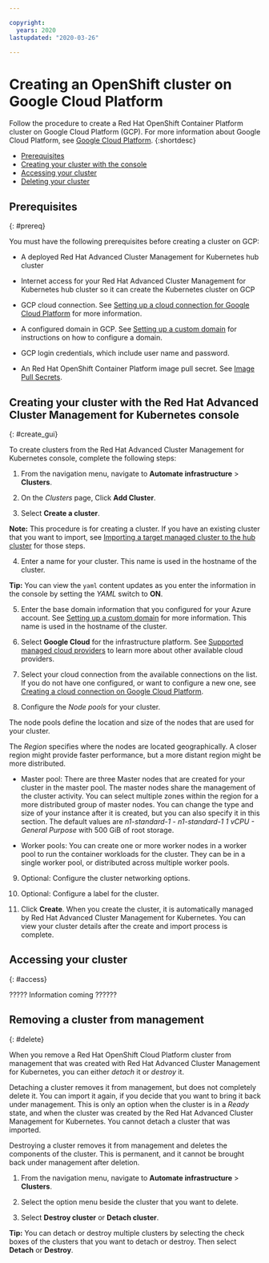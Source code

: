 ```yaml
---

copyright:
  years: 2020
lastupdated: "2020-03-26"

---
```


# Creating an OpenShift cluster on Google Cloud Platform

Follow the procedure to create a Red Hat OpenShift Container Platform cluster on Google Cloud Platform (GCP). For more information about Google Cloud Platform, see [Google Cloud Platform](https://cloud.google.com/docs/overview).
{:shortdesc}

  - [Prerequisites](#prereq)
  - [Creating your cluster with the console](#create_gui)
  - [Accessing your cluster](#access)
  - [Deleting your cluster](#delete)

## Prerequisites
{: #prereq}

You must have the following prerequisites before creating a cluster on GCP:

* A deployed Red Hat Advanced Cluster Management for Kubernetes hub cluster

* Internet access for your Red Hat Advanced Cluster Management for Kubernetes hub cluster so it can create the Kubernetes cluster on GCP

* GCP cloud connection. See [Setting up a cloud connection for Google Cloud Platform](cloud_conn_gcp.md) for more information.

* A configured domain in GCP. See [Setting up a custom domain](https://cloud.google.com/endpoints/docs/openapi/dev-portal-setup-custom-domain) for instructions on how to configure a domain. 

* GCP login credentials, which include user name and password.

* An Red Hat OpenShift Container Platform image pull secret. See [Image Pull Secrets](https://docs.openshift.com/enterprise/3.0/dev_guide/image_pull_secrets.html).

## Creating your cluster with the Red Hat Advanced Cluster Management for Kubernetes console
{: #create_gui}

To create clusters from the Red Hat Advanced Cluster Management for Kubernetes console, complete the following steps: 

1. From the navigation menu, navigate to **Automate infrastructure** > **Clusters**.

2. On the _Clusters_ page, Click **Add Cluster**.

3. Select **Create a cluster**. 
   
  **Note:** This procedure is for creating a cluster. If you have an existing cluster that you want to import, see [Importing a target managed cluster to the hub cluster](import.md) for those steps.
  
4. Enter a name for your cluster. This name is used in the hostname of the cluster.

  **Tip:** You can view the `yaml` content updates as you enter the information in the console by setting the *YAML* switch to **ON**. 

5. Enter the base domain information that you configured for your Azure account. See [Setting up a custom domain](https://cloud.google.com/endpoints/docs/openapi/dev-portal-setup-custom-domain) for more information. This name is used in the hostname of the cluster.

6. Select **Google Cloud** for the infrastructure platform. See [Supported managed cloud providers](cloud_providers.md) to learn more about other available cloud providers.

7. Select your cloud connection from the available connections on the list. If you do not have one configured, or want to configure a new one, see [Creating a cloud connection on Google Cloud Platform](conn_cloud_gke.md).
   
8. Configure the *Node pools* for your cluster. 

  The node pools define the location and size of the nodes that are used for your cluster. 

  The *Region* specifies where the nodes are located geographically. A closer region might provide faster performance, but a more distant region might be more distributed. 

  * Master pool: There are three Master nodes that are created for your cluster in the master pool. The master nodes share the management of the cluster activity. You can select multiple zones within the region for a more distributed group of master nodes. You can change the type and size of your instance after it is created, but you can also specify it in this section. The default values are *n1-standard-1  - n1-standard-1 1 vCPU - General Purpose* with 500 GiB of root storage. 

  * Worker pools: You can create one or more worker nodes in a worker pool to run the container workloads for the cluster. They can be in a single worker pool, or distributed across multiple worker pools.  

9. Optional: Configure the cluster networking options.

10. Optional: Configure a label for the cluster.

11. Click **Create**. When you create the cluster, it is automatically managed by Red Hat Advanced Cluster Management for Kubernetes. You can view your cluster details after the create and import process is complete.

## Accessing your cluster 
{: #access}

????? Information coming ??????

## Removing a cluster from management
{: #delete}

When you remove a Red Hat OpenShift Cloud Platform cluster from management that was created with Red Hat Advanced Cluster Management for Kubernetes, you can either *detach* it or *destroy* it.  

Detaching a cluster removes it from management, but does not completely delete it. You can import it again, if you decide that you want to bring it back under management. This is only an option when the cluster is in a *Ready* state, and when the cluster was created by the Red Hat Advanced Cluster Management for Kubernetes. You cannot detach a cluster that was imported.

Destroying a cluster removes it from management and deletes the components of the cluster. This is permanent, and it cannot be brought back under management after deletion.   

1. From the navigation menu, navigate to **Automate infrastructure** > **Clusters**.

2. Select the option menu beside the cluster that you want to delete.

3. Select **Destroy cluster** or **Detach cluster**. 

  **Tip:** You can detach or destroy multiple clusters by selecting the check boxes of the clusters that you want to detach or destroy. Then select **Detach** or **Destroy**.
